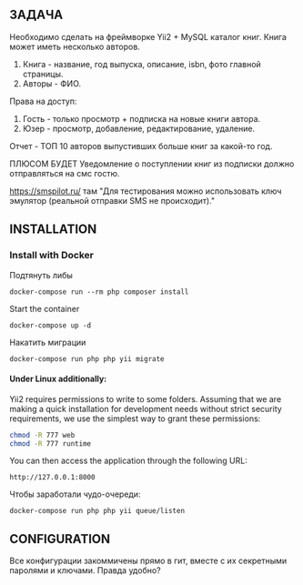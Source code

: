 ЗАДАЧА
-------------------

Необходимо сделать на фреймворке Yii2 + MySQL каталог книг. Книга может иметь несколько авторов.

1. Книга - название, год выпуска, описание, isbn, фото главной страницы.
2. Авторы - ФИО.

Права на доступ:
1. Гость - только просмотр + подписка на новые книги автора.
2. Юзер - просмотр, добавление, редактирование, удаление.

Отчет - ТОП 10 авторов выпустивших больше книг за какой-то год.

ПЛЮСОМ БУДЕТ
Уведомление о поступлении книг из подписки должно отправляться на смс гостю.

https://smspilot.ru/
там "Для тестирования можно использовать ключ эмулятор (реальной отправки SMS не происходит)."


INSTALLATION
------------

### Install with Docker
    
Подтянуть либы

    docker-compose run --rm php composer install    
    
Start the container

    docker-compose up -d

Накатить миграции

    docker-compose run php php yii migrate

#### Under Linux additionally:
Yii2 requires permissions to write to some folders. 
Assuming that we are making a quick installation for development needs without strict security requirements, we use the simplest way to grant these permissions:

```bash
chmod -R 777 web
chmod -R 777 runtime
```
    
You can then access the application through the following URL:

    http://127.0.0.1:8000

Чтобы заработали чудо-очереди:

    docker-compose run php php yii queue/listen

CONFIGURATION
-------------

Все конфигурации закоммичены прямо в гит, вместе с их секретными паролями и ключами. Правда удобно?